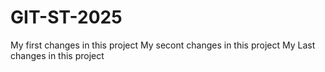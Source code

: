 # GIT-ST-2025

My first changes in this project
My secont changes in this project
My Last changes in this project
